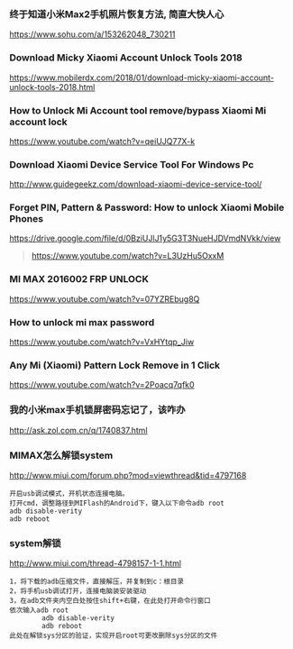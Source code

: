 ### 终于知道小米Max2手机照片恢复方法, 简直大快人心
https://www.sohu.com/a/153262048_730211
### Download Micky Xiaomi Account Unlock Tools 2018
https://www.mobilerdx.com/2018/01/download-micky-xiaomi-account-unlock-tools-2018.html
### How to Unlock Mi Account tool remove/bypass Xiaomi Mi account lock
https://www.youtube.com/watch?v=qeiUJQ77X-k
### Download Xiaomi Device Service Tool For Windows Pc
http://www.guidegeekz.com/download-xiaomi-device-service-tool/
### Forget PIN, Pattern & Password: How to unlock Xiaomi Mobile Phones
https://drive.google.com/file/d/0BziUJlJ1y5G3T3NueHJDVmdNVkk/view
>https://www.youtube.com/watch?v=L3UzHu5OxxM
### MI MAX 2016002 FRP UNLOCK
https://www.youtube.com/watch?v=07YZREbug8Q
### How to unlock mi max password
https://www.youtube.com/watch?v=VxHYtqp_Jiw
### Any Mi (Xiaomi) Pattern Lock Remove in 1 Click
https://www.youtube.com/watch?v=2Poacq7qfk0
### 我的小米max手机锁屏密码忘记了，该咋办
http://ask.zol.com.cn/q/1740837.html
### MIMAX怎么解锁system
http://www.miui.com/forum.php?mod=viewthread&tid=4797168
```
开启usb调试模式，开机状态连接电脑。
打开cmd，调整路径到MIFlash的Android下，键入以下命令adb root
adb disable-verity
adb reboot
```
### system解锁
http://www.miui.com/thread-4798157-1-1.html
```
1，将下载的adb压缩文件，直接解压，并复制到c：根目录
2，将手机usb调试打开，连接电脑装安装驱动
3，在adb文件夹内空白处按住shift+右键，在此处打开命令行窗口
依次输入adb root
        adb disable-verity
        adb reboot 
此处在解锁sys分区的验证，实现开启root可更改删除sys分区的文件